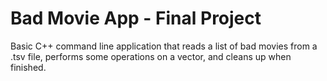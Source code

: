 # Bad Movie App - Final Project
Basic C++ command line application that reads a list of bad movies from a .tsv file, 
performs some operations on a vector, and cleans up when finished.

